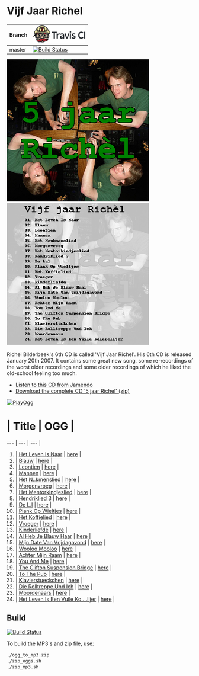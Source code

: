 # Vijf Jaar Richel

Branch|[![Travis CI logo](TravisCI.png)](https://travis-ci.org)
---|---
master|[![Build Status](https://travis-ci.org/richelbilderbeek/VijfJaarRichel.svg?branch=master)](https://travis-ci.org/richelbilderbeek/VijfJaarRichel)

![Cover art front](CD06_CoverartFront.png)
![Cover art back](CD06_CoverartBack.png)

Richel Bilderbeek's 6th CD is called 'Vijf Jaar Richel'.
His 6th CD is released January 20th 2007. It contains some great new
song, some re-recordings of the worst older recordings and some older
recordings of which he liked the old-school feeling too much.

 * [Listen to this CD from Jamendo](http://www.jamendo.com/en/album/88321)
 * [Download the complete CD '5 jaar Richel' (zip)](http://www.richelbilderbeek.nl/CD06_All.zip)

[![PlayOgg](http://static.fsf.org/playogg/Play_ogg_80x15.png "I support PlayOgg!")](http://playogg.org)

# | Title | OGG |
--- | --- | --- |
01. | [Het Leven Is Naar](https://github.com/richelbilderbeek/music/blob/master/HetLevenIsNaar.md) | [here](CD06_01HetLevenIsNaar20070120.ogg) |
02. | [Blauw](https://github.com/richelbilderbeek/music/blob/master/Blauw.md) | [here](CD06_02Blauw20060902.ogg) |
03. | [Leontien](https://github.com/richelbilderbeek/music/blob/master/Leontien.md) | [here](CD06_03Leontien.ogg) |
04. | [Mannen](https://github.com/richelbilderbeek/music/blob/master/Mannen.md) | [here](CD06_04Mannen.ogg) |
05. | [Het N..kmenslied](https://github.com/richelbilderbeek/music/blob/master/HetNeukmenslied.md) | [here](CD06_05HetNeukmenslied.ogg) |
06. | [Morgenvroeg](https://github.com/richelbilderbeek/music/blob/master/Morgenvroeg.md) | [here](CD06_06Morgenvroeg20060812.ogg) |
07. | [Het Mentorkindjeslied](https://github.com/richelbilderbeek/music/blob/master/HetMentorkindjeslied.md) | [here](CD06_07HetMentorkindjeslied.ogg) |
08. | [Hendriklied 3](https://github.com/richelbilderbeek/music/blob/master/Hendriklied3.md) | [here](CD06_08Hendriklied3_20060812.ogg) |
09. | [De L.l](https://github.com/richelbilderbeek/music/blob/master/DeLul.md) | [here](CD06_09DeLul20060902.ogg) |
10. | [Plank Op Wieltjes](https://github.com/richelbilderbeek/music/blob/master/PlankOpWieltjes.md) | [here](CD06_10PlankOpWieltjes20060812.ogg) |
11. | [Het Koffielied](https://github.com/richelbilderbeek/music/blob/master/HetKoffielied.md) | [here](CD06_11HetKoffielied.ogg) |
12. | [Vroeger](https://github.com/richelbilderbeek/music/blob/master/Vroeger.md) | [here](CD06_12Vroeger.ogg) |
13. | [Kinderliefde](https://github.com/richelbilderbeek/music/blob/master/Kinderliefde.md) | [here](CD06_13Kinderliefde.ogg) |
14. | [Al Heb Je Blauw Haar](https://github.com/richelbilderbeek/music/blob/master/AlHebJeBlauwHaar.md) | [here](CD06_14AlHebJeBlauwHaar20060902.ogg) |
15. | [Mijn Date Van Vrijdagavond](https://github.com/richelbilderbeek/music/blob/master/MijnDateVanVrijdagavond.md) | [here](CD06_15MijnDateVanVrijdagavond20070717_2.ogg) |
16. | [Wooloo Mooloo](https://github.com/richelbilderbeek/music/blob/master/WoolooMooloo.md) | [here](CD06_16WoolooMooloo20060902.ogg) |
17. | [Achter Mijn Raam](https://github.com/richelbilderbeek/music/blob/master/AchterMijnRaam.md) | [here](CD06_17AchterMijnRaam20060717_2.ogg) |
18. | [You And Me](https://github.com/richelbilderbeek/music/blob/master/YouAndMe.md) | [here](CD06_18YouAndMe.ogg) |
19. | [The Clifton Suspension Bridge](https://github.com/richelbilderbeek/music/blob/master/TheCliftonSuspensionBridge.md) | [here](CD06_19TheCliftonSuspensionBridge.ogg) |
20. | [To The Pub](https://github.com/richelbilderbeek/music/blob/master/ToThePub.md) | [here](CD06_20ToThePub.ogg) |
21. | [Klavierstueckchen](https://github.com/richelbilderbeek/music/blob/master/Klavierstueckchen.md) | [here](CD06_21Klavierstueckchen.ogg) |
22. | [Die Rolltreppe Und Ich](https://github.com/richelbilderbeek/music/blob/master/DieRolltreppeUndIch.md) | [here](CD06_22DieRolltreppeUndIch.ogg) |
23. | [Moordenaars](https://github.com/richelbilderbeek/music/blob/master/Moordenaars.md) | [here](CD06_23Moordenaars.ogg) |
24. | [Het Leven Is Een Vuile Ko....lijer](https://github.com/richelbilderbeek/music/blob/master/HetLevenIsEenVuileKolerelijer.md) | [here](CD06_24HetLevenIsEenVuileKolerelijer.ogg) |

## Build

[![Build Status](https://travis-ci.org/richelbilderbeek/VijfJaarRichel.svg?branch=master)](https://travis-ci.org/richelbilderbeek/VijfJaarRichel)

To build the MP3's and zip file, use:

```
./ogg_to_mp3.zip
./zip_oggs.sh
./zip_mp3.sh
```


